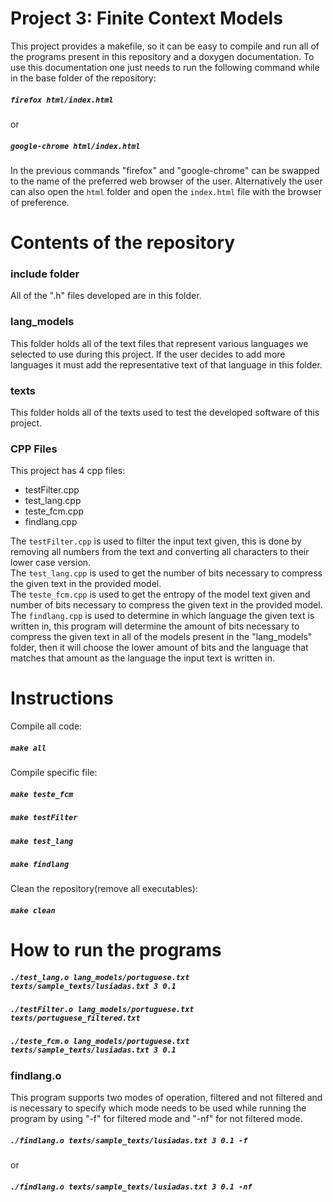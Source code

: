 # Project 3: Finite Context Models

This project provides a makefile, so it can be easy to compile and run all of the programs present in this repository and a doxygen documentation.
To use this documentation one just needs to run the following command while in the base folder of the repository:

##### `firefox html/index.html`
or
##### `google-chrome html/index.html`

In the previous commands "firefox" and "google-chrome" can be swapped to the name of the preferred web browser of the user.
Alternatively the user can also open the `html` folder and open the `index.html` file with the browser of preference.

# Contents of the repository

### include folder

All of the ".h" files developed are in this folder.

### lang_models

This folder holds all of the text files that represent various languages we selected to use during this project. If the user decides to add more languages it must add the representative text of that language in this folder.

### texts

This folder holds all of the texts used to test the developed software of this project.

### CPP Files

This project has 4 cpp files:

- testFilter.cpp
- test_lang.cpp
- teste_fcm.cpp
- findlang.cpp

The `testFilter.cpp` is used to filter the input text given, this is done by removing all numbers from the text and converting all characters to their lower case version.  
The `test_lang.cpp` is used to get the number of bits necessary to compress the given text in the provided model.  
The `teste_fcm.cpp` is used to get the entropy of the model text given and number of bits necessary to compress the given text in the provided model.  
The `findlang.cpp` is used to determine in which language the given text is written in, this program will determine the amount of bits necessary to compress the given text in all of the models present in the "lang_models" folder, then it will choose the lower amount of bits and the language that matches that amount as the language the input text is written in. 

# Instructions

Compile all code:

##### `make all`

Compile specific file:

##### `make teste_fcm`
##### `make testFilter`
##### `make test_lang`
##### `make findlang`

Clean the repository(remove all executables):

##### `make clean`

# How to run the programs

##### `./test_lang.o lang_models/portuguese.txt texts/sample_texts/lusiadas.txt 3 0.1`
##### `./testFilter.o lang_models/portuguese.txt texts/portuguese_filtered.txt`
##### `./teste_fcm.o lang_models/portuguese.txt texts/sample_texts/lusiadas.txt 3 0.1`

### findlang.o

This program supports two modes of operation, filtered and not filtered and is necessary to specify which mode needs to be used while running the program by using "-f" for filtered mode and "-nf" for not filtered mode.

##### `./findlang.o texts/sample_texts/lusiadas.txt 3 0.1 -f`
or
##### `./findlang.o texts/sample_texts/lusiadas.txt 3 0.1 -nf`






